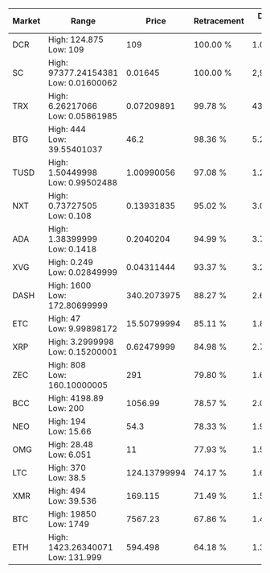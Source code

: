 | Market | Range | Price| Retracement | Doubles to 50% |
| --- | --- | --- | --- | --- |
| DCR | High: 124.875<br />Low: 109 | 109 | 100.00 % | 1.07 |
| SC | High: 97377.24154381<br />Low: 0.01600062 | 0.01645 | 100.00 % | 2,959,795.06 |
| TRX | High: 6.26217066<br />Low: 0.05861985 | 0.07209891 | 99.78 % | 43.83 |
| BTG | High: 444<br />Low: 39.55401037 | 46.2 | 98.36 % | 5.23 |
| TUSD | High: 1.50449998<br />Low: 0.99502488 | 1.00990056 | 97.08 % | 1.24 |
| NXT | High: 0.73727505<br />Low: 0.108 | 0.13931835 | 95.02 % | 3.03 |
| ADA | High: 1.38399999<br />Low: 0.1418 | 0.2040204 | 94.99 % | 3.74 |
| XVG | High: 0.249<br />Low: 0.02849999 | 0.04311444 | 93.37 % | 3.22 |
| DASH | High: 1600<br />Low: 172.80699999 | 340.2073975 | 88.27 % | 2.61 |
| ETC | High: 47<br />Low: 9.99898172 | 15.50799994 | 85.11 % | 1.84 |
| XRP | High: 3.2999998<br />Low: 0.15200001 | 0.62479999 | 84.98 % | 2.76 |
| ZEC | High: 808<br />Low: 160.10000005 | 291 | 79.80 % | 1.66 |
| BCC | High: 4198.89<br />Low: 200 | 1056.99 | 78.57 % | 2.08 |
| NEO | High: 194<br />Low: 15.66 | 54.3 | 78.33 % | 1.93 |
| OMG | High: 28.48<br />Low: 6.051 | 11 | 77.93 % | 1.57 |
| LTC | High: 370<br />Low: 38.5 | 124.13799994 | 74.17 % | 1.65 |
| XMR | High: 494<br />Low: 39.536 | 169.115 | 71.49 % | 1.58 |
| BTC | High: 19850<br />Low: 1749 | 7567.23 | 67.86 % | 1.43 |
| ETH | High: 1423.26340071<br />Low: 131.999 | 594.498 | 64.18 % | 1.31 |
